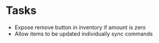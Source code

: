# Tasks

* Expose remove button in inventory if amount is zero
* Allow items to be updated individually sync commands
